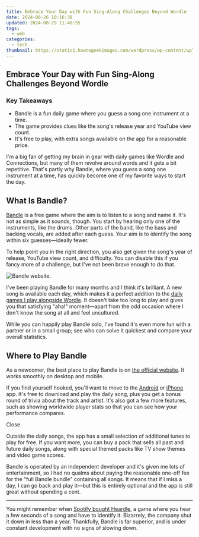 ```yaml
---
title: Embrace Your Day with Fun Sing-Along Challenges Beyond Wordle
date: 2024-08-26 10:16:38
updated: 2024-08-29 11:40:55
tags:
  - web
categories:
  - tech
thumbnail: https://static1.howtogeekimages.com/wordpress/wp-content/uploads/2024/07/a-phone-surrounded-by-musical-instruments-and-sound-equipment-with-a-screenshot-of-the-bandle-app.jpg
---
```


## Embrace Your Day with Fun Sing-Along Challenges Beyond Wordle

### Key Takeaways

* Bandle is a fun daily game where you guess a song one instrument at a time.
* The game provides clues like the song's release year and YouTube view count.
* It's free to play, with extra songs available on the app for a reasonable price.

 I'm a big fan of getting my brain in gear with daily games like Wordle and Connections, but many of them revolve around words and it gets a bit repetitive. That's partly why Bandle, where you guess a song one instrument at a time, has quickly become one of my favorite ways to start the day.

##  What Is Bandle?

[Bandle](https://bandle.app/) is a free game where the aim is to listen to a song and name it. It's not as simple as it sounds, though. You start by hearing only one of the instruments, like the drums. Other parts of the band, like the bass and backing vocals, are added after each guess. Your aim is to identify the song within six guesses—ideally fewer.

 To help point you in the right direction, you also get given the song's year of release, YouTube view count, and difficulty. You can disable this if you fancy more of a challenge, but I've not been brave enough to do that.

![Bandle website.](https://static1.howtogeekimages.com/wordpress/wp-content/uploads/2024/07/bandle-website.png) 

 I've been playing Bandle for many months and I think it's brilliant. A new song is available each day, which makes it a perfect addition to the [daily games I play alongside Wordle](https://twitter-videos.techidaily.com/new-directly-posting-twitvideos-on-whatsapp/). It doesn't take too long to play and gives you that satisfying "aha!" moment—apart from the odd occasion where I don't know the song at all and feel uncultured.

 While you can happily play Bandle solo, I've found it's even more fun with a partner or in a small group; see who can solve it quickest and compare your overall statistics.

##  Where to Play Bandle

 As a newcomer, the best place to play Bandle is on [the official website](https://bandle.app/). It works smoothly on desktop and mobile.

 If you find yourself hooked, you'll want to move to the [Android](https://www.anrdoezrs.net/links/3607085/type/dlg/sid/UUhtgUeUpU2004449/https://play.google.com/store/apps/details?id=com.bandlegame.bandleguessasong) or [iPhone](https://apps.apple.com/app/bandle-guess-the-song/id6471419531) app. It's free to download and play the daily song, plus you get a bonus round of trivia about the track and artist. It's also got a few more features, such as showing worldwide player stats so that you can see how your performance compares.

Close 

 Outside the daily songs, the app has a small selection of additional tunes to play for free. If you want more, you can buy a pack that sells all past and future daily songs, along with special themed packs like TV show themes and video game scores.

 Bandle is operated by an independent developer and it's given me lots of entertainment, so I had no qualms about paying the reasonable one-off fee for the "full Bandle bundle" containing all songs. It means that if I miss a day, I can go back and play it—but this is entirely optional and the app is still great without spending a cent.

---

 You might remember when [Spotify bought Heardle](https://youtube-help.techidaily.com/in-2024-unlock-your-favorites-anytime-anyplace-with-top-6-free-video-downloaders/), a game where you hear a few seconds of a song and have to identify it. Bizarrely, the company shut it down in less than a year. Thankfully, Bandle is far superior, and is under constant development with no signs of slowing down.

<ins class="adsbygoogle"
     style="display:block"
     data-ad-format="autorelaxed"
     data-ad-client="ca-pub-7571918770474297"
     data-ad-slot="1223367746"></ins>



<ins class="adsbygoogle"
     style="display:block"
     data-ad-client="ca-pub-7571918770474297"
     data-ad-slot="8358498916"
     data-ad-format="auto"
     data-full-width-responsive="true"></ins>
